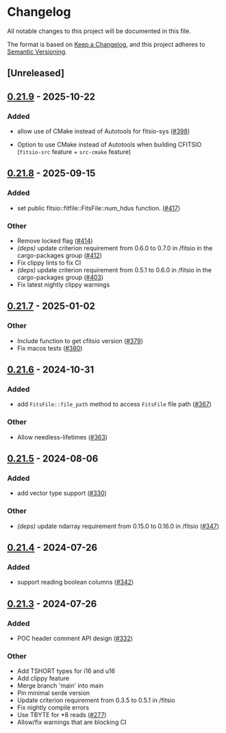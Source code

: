 # Changelog
All notable changes to this project will be documented in this file.

The format is based on [Keep a Changelog](https://keepachangelog.com/en/1.0.0/),
and this project adheres to [Semantic Versioning](https://semver.org/spec/v2.0.0.html).

## [Unreleased]

## [0.21.9](https://github.com/simonrw/rust-fitsio/compare/fitsio-v0.21.8...fitsio-v0.21.9) - 2025-10-22

### Added

- allow use of CMake instead of Autotools for fitsio-sys ([#398](https://github.com/simonrw/rust-fitsio/pull/398))

- Option to use CMake instead of Autotools when building CFITSIO (`fitsio-src` feature + `src-cmake` feature)

## [0.21.8](https://github.com/simonrw/rust-fitsio/compare/fitsio-v0.21.7...fitsio-v0.21.8) - 2025-09-15

### Added

- set  public fitsio::fitfile::FitsFile::num_hdus function. ([#417](https://github.com/simonrw/rust-fitsio/pull/417))

### Other

- Remove locked flag ([#414](https://github.com/simonrw/rust-fitsio/pull/414))
- *(deps)* update criterion requirement from 0.6.0 to 0.7.0 in /fitsio in the cargo-packages group ([#412](https://github.com/simonrw/rust-fitsio/pull/412))
- Fix clippy lints to fix CI
- *(deps)* update criterion requirement from 0.5.1 to 0.6.0 in /fitsio in the cargo-packages group ([#403](https://github.com/simonrw/rust-fitsio/pull/403))
- Fix latest nightly clippy warnings

## [0.21.7](https://github.com/simonrw/rust-fitsio/compare/fitsio-v0.21.6...fitsio-v0.21.7) - 2025-01-02

### Other

- Include function to get cfitsio version ([#379](https://github.com/simonrw/rust-fitsio/pull/379))
- Fix macos tests ([#380](https://github.com/simonrw/rust-fitsio/pull/380))

## [0.21.6](https://github.com/simonrw/rust-fitsio/compare/fitsio-v0.21.5...fitsio-v0.21.6) - 2024-10-31

### Added

- add `FitsFile::file_path` method to access `FitsFile` file path ([#367](https://github.com/simonrw/rust-fitsio/pull/367))

### Other

- Allow needless-lifetimes ([#363](https://github.com/simonrw/rust-fitsio/pull/363))

## [0.21.5](https://github.com/simonrw/rust-fitsio/compare/fitsio-v0.21.4...fitsio-v0.21.5) - 2024-08-06

### Added
- add vector type support ([#330](https://github.com/simonrw/rust-fitsio/pull/330))

### Other
- *(deps)* update ndarray requirement from 0.15.0 to 0.16.0 in /fitsio ([#347](https://github.com/simonrw/rust-fitsio/pull/347))

## [0.21.4](https://github.com/simonrw/rust-fitsio/compare/fitsio-v0.21.3...fitsio-v0.21.4) - 2024-07-26

### Added
- support reading boolean columns ([#342](https://github.com/simonrw/rust-fitsio/pull/342))

## [0.21.3](https://github.com/simonrw/rust-fitsio/compare/fitsio-v0.21.2...fitsio-v0.21.3) - 2024-07-26

### Added
- POC header comment API design ([#332](https://github.com/simonrw/rust-fitsio/pull/332))

### Other
- Add TSHORT types for i16 and u16
- Add clippy feature
- Merge branch 'main' into main
- Pin minimal serde version
- Update criterion requirement from 0.3.5 to 0.5.1 in /fitsio
- Fix nightly compile errors
- Use TBYTE for *8 reads ([#277](https://github.com/simonrw/rust-fitsio/pull/277))
- Allow/fix warnings that are blocking CI
